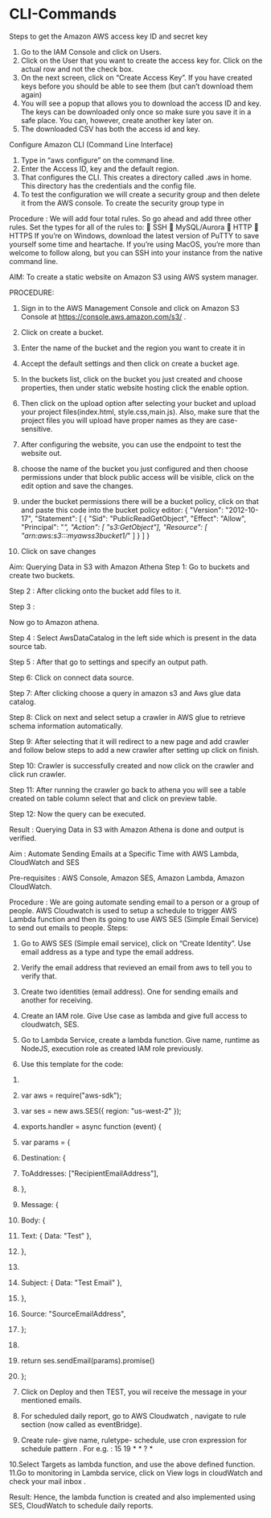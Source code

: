 # CLI-Commands
Steps to get the Amazon AWS access key ID and secret key
1. Go to the IAM Console and click on Users.
2. Click on the User that you want to create the access key for.
Click on the actual row and not the check box.
3. On the next screen, click on “Create Access Key”. If you have
created keys before you should be able to see them (but
can’t download them again)
4. You will see a popup that allows you to download the access
ID and key. The keys can be downloaded only once so make
sure you save it in a safe place. You can, however, create
another key later on.
5. The downloaded CSV has both the access id and key.


Configure Amazon CLI (Command Line Interface)

1. Type in “aws configure” on the command line.
2. Enter the Access ID, key and the default region.
3. That configures the CLI. This creates a directory called .aws in
home. This directory has the credentials and the config file.
4. To test the configuration we will create a security group and
then delete it from the AWS console. To create the security
group type in



Procedure :
We will add four total rules. So go ahead and add three other rules. Set the
types for all of the rules to:
 SSH
 MySQL/Aurora
 HTTP
 HTTPS
If you’re on Windows, download the latest version of PuTTY to save yourself
some time and heartache. If you’re using MacOS, you’re more than welcome
to follow along, but you can SSH into your instance from the native command
line.



AIM: To create a static website on Amazon S3 using AWS system manager.

PROCEDURE:
1) Sign in to the AWS Management Console and click on Amazon S3 Console at
https://console.aws.amazon.com/s3/ .
2) Click on create a bucket.
3) Enter the name of the bucket and the region you want to create it in
4) Accept the default settings and then click on create a bucket age.
5) In the buckets list, click on the bucket you just created and choose properties,
then under static website hosting click the enable option.
6) Then click on the upload option after selecting your bucket and upload your
project files(index.html, style.css,main.js). Also, make sure that the project files
you will upload have proper names as they are case-sensitive.

7) After configuring the website, you can use the endpoint to test the website out.
8) choose the name of the bucket you just configured and then choose
permissions under that block public access will be visible, click on the edit option
and save the changes.

9) under the bucket permissions there will be a bucket policy, click on that and
paste this code into the bucket policy editor:
{
"Version": "2012-10-17",
"Statement": [
{
"Sid": "PublicReadGetObject",
"Effect": "Allow",
"Principal": "*",
"Action": [ "s3:GetObject"],
"Resource": [ "arn:aws:s3:::myawss3bucket1/*"
]
}
]
}

10) Click on save changes




Aim: Querying Data in S3 with Amazon Athena
Step 1:
Go to buckets and create two buckets.

Step 2 :
After clicking onto the bucket add files to it.

Step 3 :

Now go to Amazon athena.

Step 4 :
Select AwsDataCatalog in the left side which is present in the data source
tab.

Step 5 :
After that go to settings and specify an output path.

Step 6:
Click on connect data source.

Step 7:
After clicking choose a query in amazon s3 and Aws glue data catalog.

Step 8:
Click on next and select setup a crawler in AWS glue to retrieve
schema information automatically.

Step 9:
After selecting that it will redirect to a new page and add crawler and follow
below steps to add a new crawler after setting up click on finish.

Step 10:
Crawler is successfully created and now click on the crawler and click run
crawler.

Step 11:
After running the crawler go back to athena you will see a table created on
table column select that and click on preview table.

Step 12:
Now the query can be executed.

Result :
Querying Data in S3 with Amazon Athena is done and output is verified.


Aim : Automate Sending Emails at a Specific Time with AWS Lambda,
CloudWatch and SES

Pre-requisites : AWS Console, Amazon SES, Amazon Lambda, Amazon
CloudWatch.

Procedure :
We are going automate sending email to a person or a group of people. AWS
Cloudwatch is used to setup a schedule to trigger AWS Lambda function and
then its going to use AWS SES (Simple Email Service) to send out emails to
people.
Steps:
1. Go to AWS SES (Simple email service), click on “Create Identity”.
Use email address as a type and type the email address.

2. Verify the email address that revieved an email from aws to tell you to
verify that.

3. Create two identities (email address).
One for sending emails and another for receiving.
4. Create an IAM role.
Give Use case as lambda and give full access to cloudwatch, SES.

5. Go to Lambda Service, create a lambda function.
Give name, runtime as NodeJS, execution role as created IAM role
previously.

6. Use this template for the code:

1)
2) var aws = require("aws-sdk");
3) var ses = new aws.SES({ region: "us-west-2" });
4) exports.handler = async function (event) {
5) var params = {
6) Destination: {
7) ToAddresses: ["RecipientEmailAddress"],

8) },
9) Message: {
10) Body: {
11) Text: { Data: "Test" },
12) },
13)
14) Subject: { Data: "Test Email" },
15) },
16) Source: "SourceEmailAddress",
17) };
18)
19) return ses.sendEmail(params).promise()
20) };

7. Click on Deploy and then TEST, you wil receive the message in your
mentioned emails.

8. For scheduled daily report, go to AWS Cloudwatch , navigate to rule
section (now called as eventBridge).

9. Create rule- give name, ruletype- schedule, use cron expression for
schedule pattern .
For e.g. : 15 19 * * ? *

10.Select Targets as lambda function, and use the above defined function.
11.Go to monitoring in Lambda service, click on View logs in cloudWatch
and check your mail inbox .

Result:
Hence, the lambda function is created and also implemented using SES,
CloudWatch to schedule daily reports.
